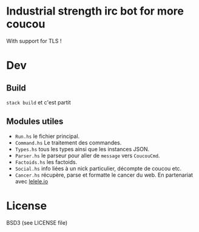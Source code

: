 # Industrial strength irc bot for more coucou

With support for TLS !

# Dev

## Build
`stack build` et c'est partit


## Modules utiles

  * `Run.hs` le fichier principal.
  * `Command.hs` Le traitement des commandes.
  * `Types.hs` tous les types ainsi que les instances JSON.
  * `Parser.hs` le parseur pour aller de `message` vers `CoucouCmd`.
  * `Factoids.hs` les factoids.
  * `Social.hs` info liées à un nick particulier, décompte de coucou etc.
  * `Cancer.hs` récupère, parse et formatte le cancer du web. En partenariat avec [lelele.io](lelele.io)

# License
BSD3 (see LICENSE file)
